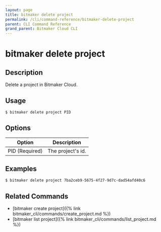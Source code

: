 ```yaml
---
layout: page
title: bitmaker delete project
permalink: /cli/command-reference/bitmaker-delete-project
parent: CLI Command Reference
grand_parent: Bitmaker Cloud CLI
---
```


# bitmaker delete project

## Description

Delete a project in Bitmaker Cloud.

## Usage

```bash
$ bitmaker delete project PID
```

## Options

|Option|Description|
| ---- | --------- |
|PID (Required)|The project's id.|

## Examples

```bash
$ bitmaker delete project 7ba2ceb9-5675-4f27-9d7c-dad54afd40c6
```

## Related Commands

- [bitmaker create project]({% link bitmaker_cli/commands/create_project.md %})
- [bitmaker list project]({% link bitmaker_cli/commands/list_project.md %})
